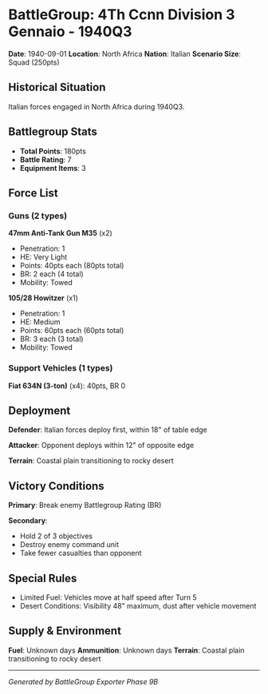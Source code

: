 # BattleGroup: 4Th Ccnn Division 3 Gennaio - 1940Q3

**Date**: 1940-09-01
**Location**: North Africa
**Nation**: Italian
**Scenario Size**: Squad (250pts)

## Historical Situation

Italian forces engaged in North Africa during 1940Q3.

## Battlegroup Stats

- **Total Points**: 180pts
- **Battle Rating**: 7
- **Equipment Items**: 3

## Force List

### Guns (2 types)

**47mm Anti-Tank Gun M35** (x2)
- Penetration: 1
- HE: Very Light
- Points: 40pts each (80pts total)
- BR: 2 each (4 total)
- Mobility: Towed

**105/28 Howitzer** (x1)
- Penetration: 1
- HE: Medium
- Points: 60pts each (60pts total)
- BR: 3 each (3 total)
- Mobility: Towed

### Support Vehicles (1 types)

**Fiat 634N (3-ton)** (x4): 40pts, BR 0

## Deployment

**Defender**: Italian forces deploy first, within 18" of table edge

**Attacker**: Opponent deploys within 12" of opposite edge

**Terrain**: Coastal plain transitioning to rocky desert

## Victory Conditions

**Primary**: Break enemy Battlegroup Rating (BR)

**Secondary**:
- Hold 2 of 3 objectives
- Destroy enemy command unit
- Take fewer casualties than opponent

## Special Rules

- Limited Fuel: Vehicles move at half speed after Turn 5
- Desert Conditions: Visibility 48" maximum, dust after vehicle movement

## Supply & Environment

**Fuel**: Unknown days
**Ammunition**: Unknown days
**Terrain**: Coastal plain transitioning to rocky desert

---

*Generated by BattleGroup Exporter Phase 9B*
